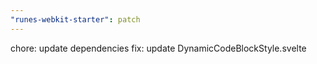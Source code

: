 ```yaml
---
"runes-webkit-starter": patch
---
```


chore: update dependencies
fix: update DynamicCodeBlockStyle.svelte
